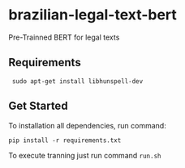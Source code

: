 # brazilian-legal-text-bert
Pre-Trainned BERT for legal texts


## Requirements

```shell
 sudo apt-get install libhunspell-dev
 ```

## Get Started

To installation all dependencies, run command:

```shell
pip install -r requirements.txt
```

To execute tranning just run command ```run.sh```